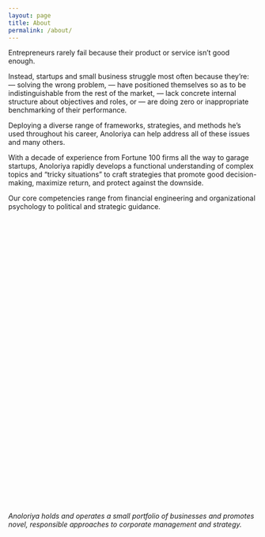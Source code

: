 ```yaml
---
layout: page
title: About
permalink: /about/
---
```

Entrepreneurs rarely fail because their product or service isn’t good enough.

Instead, startups and small business struggle most often because they’re: 
— solving the wrong problem,
— have positioned themselves so as to be indistinguishable from the rest of the market,
— lack concrete internal structure about objectives and roles, or
— are doing zero or inappropriate benchmarking of their performance.

Deploying a diverse range of frameworks, strategies, and methods he’s used throughout his career, Anoloriya can help address all of these issues and many others.

With a decade of experience from Fortune 100 firms all the way to garage startups, Anoloriya rapidly develops a functional understanding of complex topics and “tricky situations” to craft strategies that promote good decision-making, maximize return, and protect against the downside.

Our core competencies range from financial engineering and organizational psychology to political and strategic guidance.

<!-- Calendly inline widget begin -->
<div class="calendly-inline-widget" data-url="https://calendly.com/swae/15" style="min-width:320px;height:580px;"></div>
<script type="text/javascript" src="https://assets.calendly.com/assets/external/widget.js"></script>
<!-- Calendly inline widget end -->

*Anoloriya holds and operates a small portfolio of businesses and promotes novel, responsible approaches to corporate management and strategy.*
